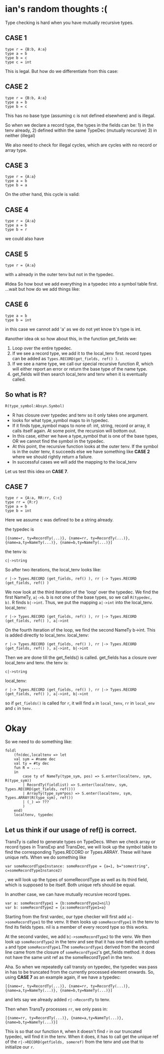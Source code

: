 # ian's random thoughts :(
Type checking is hard when you have mutually recursive types.

## CASE 1
```
type r = {B:b, A:a}
type a = b
type b = c
type c = int
```

This is legal. But how do we differentiate from this case:

## CASE 2
```
type r = {B:b, A:a}
type a = b
type b = c
```
This has no base type (assuming c is not defined elsewhere) and is illegal.

So when we declare a record type, the types in the fields can be: 1) in the tenv already, 2) defined within the same TypeDec (mutually recursive) 3) in neither (illegal)

We also need to check for illegal cycles, which are cycles with no record or array type.
## CASE 3
```
type r = {A:a}
type a = b
type b = a
```

On the other hand, this cycle is valid:
## CASE 4
```
type r = {A:a}
type a = b
type b = r
```
we could also have
## CASE 5
```
type r = {A:a}
```
with `a` already in the outer tenv but not in the typedec.

#Idea
So how bout we add everything in a typedec into a symbol table first.
...wait but how do we add things like:
## CASE 6
```
type a = b
type b = int
```

in this case we cannot add 'a' as we do not yet know b's type is int.

#another idea
ok so how about this, in the function get_fields we:
1. Loop over the entire typedec.
2. If we see a record type, we add it to the local_tenv first. record types can be added as `Types.RECORD(get_fields, ref() )`.
2. If we see a name type, we call our special recursive function *R*, which will either report an error or return the base type of the name type.
3. get_fields will then search local_tenv and tenv when it is eventually called.

## So what is R?

```
R(type_symbol:Absyn.Symbol)
```
- R has closure over typedec and tenv so it only takes one argument.
- looks for what type_symbol maps to in typedec.
- If it finds type_symbol maps to none of: int, string, record or array, it calls itself again. At some point, the recursion will bottom out.
- In this case, either we have a type_symbol that is one of the base types, OR we cannot find the symbol in the typedec.
- At this point, the recursive function looks at the outer tenv. If the symbol is in the outer tenv, it succeeds else we have something like **CASE 2** where we should rightly return a failure.
- In successful cases we will add the mapping to the local_tenv

Let us test this idea on **CASE 7**.

## CASE 7
```
type r = {A:a, RR:rr, C:c}
type rr = {R:r}
type a = b
type b = int
```
Here we assume c was defined to be a string already.

the typedec is
```
[{name=r, ty=RecordTy(...)}, {name=rr, ty=RecordTy(...)}, {name=a,ty=NameTy(...)}, {name=b,ty=NameTy(...)}]
```

the tenv is:
```
c|->string
```

So after two iterations, the local_tenv looks like:
```
r |-> Types.RECORD (get_fields, ref() ), rr |-> Types.RECORD (get_fields, ref() )
```
We now look at the third iteration of the 'loop' over the typedec. We find the first NameTy, `a|->b`. b is not one of the base types, so we call `R(typedec, b)`. R finds `b|->int`. Thus, we put the mapping `a|->int` into the local_tenv.
local_tenv:
```
r |-> Types.RECORD (get_fields, ref() ), rr |-> Types.RECORD (get_fields, ref() ), a|->int
```
On the fourth iteration of the loop, we find the second NameTy b->int. This is added directly to local_tenv.
local_tenv:
```
r |-> Types.RECORD (get_fields, ref() ), rr |-> Types.RECORD (get_fields, ref() ), a|->int, b|->int
```
Then we are done till the get_fields() is called. get_fields has a closure over local_tenv and tenv.
the tenv is:
```
c|->string
```
local_tenv:
```
r |-> Types.RECORD (get_fields, ref() ), rr |-> Types.RECORD (get_fields, ref() ), a|->int, b|->int
```
so if `get_fields()` is called for `r`, it will find `a` in `local_tenv`, `rr` in `local_env` and `c` in `tenv`.

# Okay
So we need to do something like:
```
foldl
    (fn(dec,localtenv => let
    val sym = #name dec
    val ty = #ty dec
    fun R = ....
    in
        case ty of NameTy(type_sym, pos) => S.enter(localtenv, sym, R(type_sym))
        | RecordTy(fieldlist) => S.enter(localtenv, sym, Types.RECORD(get_fields, ref()))
        | ArrayTy(type_sym*pos) => S.enter(localtenv, sym, Types.ARRAY(R(type_sym), ref())
        | (_) => ???
        )
    end)
    localtenv, typedec
```
## Let us think if our usage of ref() is correct.
TransTy is called to generate types on TypeDecs. When we check array or record types in TransExp and TransDec, we will look up the symbol table to find the corresponding Types.RECORD or Types.ARRAY. These will have unique refs. When we do something like
```
var someRecordTypeInstance: someRecordType = {a=1, b="somestring", c=someRecordTypeInstance2)
```
, we will look up the types of someRecordType as well as its third field, which is supposed to be itself. Both unique refs should be equal.

In another case, we can have mutually recursive record types.
```
var a: someRecordType1 = {b:someRecordType2=nil}
var b: someRecordType2 = {a:someRecordType1=a}
```
Starting from the first vardec, our type checker will first add `a|->someRecordType1` to the venv. It then looks up `someRecordType1` in the tenv to find its fields types. nil is a member of every record type so this works.

At the second vardec, we add `b|->someRecordType2` to the venv. We then look up `someRecordType2` in the tenv and see that it has one field with symbol `a` and type `someRecordType1`.The `someRecordType1` derived from the second line came from the closure of `someRecordType2`'s get_fields method. it does not have the same unit ref as the someRecordType1 in the tenv.

Aha. So when we repeatedly call transty on typedec, the typedec was pass in has to be truncated from the currently processed element onwards. So, using **CASE 7** as an example again, if we have a typedec:
```
[{name=r, ty=RecordTy(...)}, {name=rr, ty=RecordTy(...)}, {name=a,ty=NameTy(...)}, {name=b,ty=NameTy(...)}]
```

and lets say we already added `r|->RecordTy` to tenv.

Then when TransTy processes `rr`, we only pass in:

```
[{name=rr, ty=RecordTy(...)}, {name=a,ty=NameTy(...)}, {name=b,ty=NameTy(...)}]
```

This is so that our function `R`, when it doesn't find `r` in our truncated typedec, will find it in the tenv. When it does, it has to call get the unique ref of the `r|->RECORD(getfields, someref)` from the tenv and use that to initialize our `r`.
